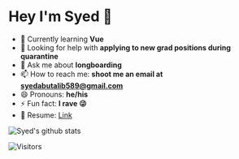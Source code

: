 # Hey I'm Syed 👋

- 🌱 Currently learning **Vue**
- 🤔 Looking for help with **applying to new grad positions during quarantine**
- 💬 Ask me about **longboarding**
- 📫 How to reach me: **shoot me an email at syedabutalib589@gmail.com**
- 😄 Pronouns: **he/his**
- ⚡ Fun fact: **I rave 😜**
- 📝 Resume: [Link](http://abutalib.xyz/resume.pdf)

![Syed's github stats](https://github-readme-stats.vercel.app/api?username=syedabutalib&show_icons=true)

![Visitors](https://xiaoluoboding-visitor-badge.glitch.me/badge?page_id=syedabutalib.visitor-badge)
